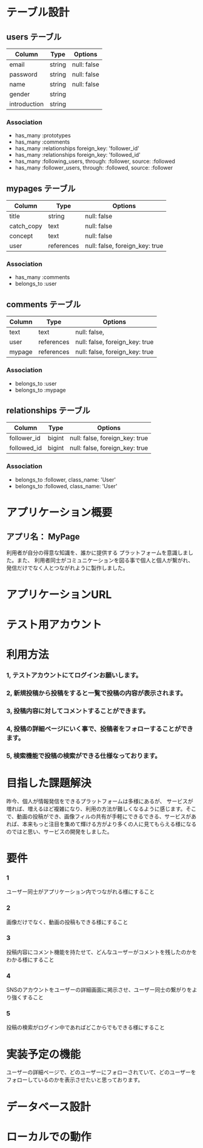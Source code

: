# テーブル設計

## users テーブル
| Column       | Type    | Options       |
| ------------ | ------- | ------------- |
| email        | string  | null: false   |
| password     | string  | null: false   |
| name         | string  | null: false   |
| gender       | string  |               |
| introduction | string  |               |

### Association
- has_many :prototypes 
- has_many :comments
- has_many :relationships foreign_key: 'follower_id'
- has_many :relationships foreign_key: 'followed_id'
- has_many :following_users, through: :follower, source: :followed
- has_many :follower_users, through: :followed, source: :follower


##  mypages テーブル
| Column     | Type         | Options                        |
| ---------- | ------------ | ------------------------------ |
| title      | string       | null: false                    |
| catch_copy | text         | null: false                    |
| concept    | text         | null: false                    |
| user       | references   | null: false, foreign_key: true |

### Association
- has_many :comments 
- belongs_to :user


## comments テーブル
| Column      | Type       | Options                        |
| ----------- | ---------- | ------------------------------ |
| text        | text       | null: false,                   |
| user        | references | null: false, foreign_key: true |
| mypage      | references | null: false, foreign_key: true |

### Association
- belongs_to :user
- belongs_to :mypage


## relationships テーブル
| Column      | Type       | Options                        |
| ----------- | ---------- | ------------------------------ |
| follower_id | bigint     | null: false, foreign_key: true |
| followed_id | bigint     | null: false, foreign_key: true |

### Association
- belongs_to :follower, class_name: 'User'  
- belongs_to :followed, class_name: 'User'



# アプリケーション概要
## アプリ名： MyPage
利用者が自分の得意な知識を、誰かに提供する
プラットフォームを意識しました。また、
利用者同士がコミュニケーションを図る事で個人と個人が繋がれ、発信だけでなく人とつながれように製作しました。


# アプリケーションURL



# テスト用アカウント



# 利用方法
### 1,  テストアカウントにてログインお願いします。
### 2,  新規投稿から投稿をすると一覧で投稿の内容が表示されます。
### 3,  投稿内容に対してコメントすることができます。
### 4,  投稿の詳細ページにいく事で、投稿者をフォローすることができます。
### 5,  検索機能で投稿の検索ができる仕様なっております。


# 目指した課題解決

昨今、個人が情報発信をできるプラットフォームは多様にあるが、
サービスが増れば、増えるほど複雑になり、利用の方法が難しくなるように感じます。そこで、動画の投稿ができ、画像フィルの共有が手軽にできるできる、サービスがあれば、本来もっと注目を集めて輝ける方がより多くの人に見てもらえる様になるのではと思い、サービスの開発をしました。


# 要件

### 1
ユーザー同士がアプリケーション内でつながれる様にすること

### 2
画像だけでなく、動画の投稿もできる様にすること

### 3
投稿内容にコメント機能を持たせて、どんなユーザーがコメントを残したのかを
わかる様にすること

### 4
SNSのアカウントをユーザーの詳細画面に掲示させ、ユーザー同士の繋がりをより強くすること

### 5
投稿の検索がログイン中であればどこからでもできる様にすること

# 実装予定の機能
ユーザーの詳細ページで、どのユーザーにフォローされていて、どのユーザーをフォローしているのかを表示させたいと思っております。


# データベース設計


# ローカルでの動作




